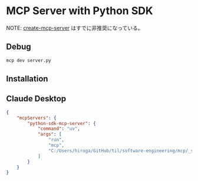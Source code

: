 # MCP Server with Python SDK

NOTE: [create-mcp-server](https://github.com/modelcontextprotocol/create-python-server) はすでに非推奨になっている。

## Debug

```sh
mcp dev server.py
```

## Installation

## Claude Desktop

```json
{
    "mcpServers": {
        "python-sdk-mcp-server": {
            "command": "uv",
            "args": [
                "run",
                "mcp",
                "C:/Users/hiroga/GitHub/til/software-engineering/mcp/_src/python-sdk/server.py",
            ]
        }
    }
}
```
